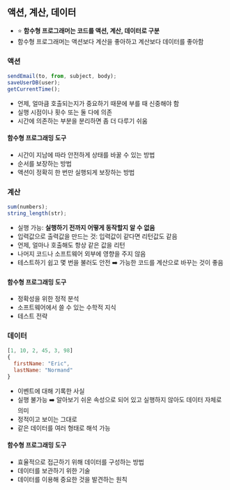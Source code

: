 ## 액션, 계산, 데이터

- ⭐ **함수형 프로그래머는 코드를 액션, 계산, 데이터로 구분**
- 함수형 프로그래머는 액션보다 계산을 좋아하고 계산보다 데이터를 좋아함

### 액션

```js
sendEmail(to, from, subject, body);
saveUserDB(user);
getCurrentTime();
```

- 언제, 얼마큼 호출되는지가 중요하기 때문에 부를 때 신중해야 함
- 실행 시점이나 횟수 또는 둘 다에 의존
- 시간에 의존하는 부분을 분리하면 좀 더 다루기 쉬움

#### 함수형 프로그래밍 도구

- 시간이 지남에 따라 안전하게 상태를 바꿀 수 있는 방법
- 순서를 보장하는 방법
- 액션이 정확히 한 번만 실행되게 보장하는 방법

### 계산

```js
sum(numbers);
string_length(str);
```

- 실행 가능: **실행하기 전까지 어떻게 동작할지 알 수 없음**
- 입력값으로 출력값을 만드는 것: 입력값이 같다면 리턴값도 같음
- 언제, 얼마나 호출해도 항상 같은 값을 리턴
- 나머지 코드나 소프트웨어 외부에 영향을 주지 않음
- 테스트하기 쉽고 몇 번을 불러도 안전 ➡️ 가능한 코드를 계산으로 바꾸는 것이 좋음

#### 함수형 프로그래밍 도구

- 정확성을 위한 정적 분석
- 소프트웨어에서 쓸 수 있는 수학적 지식
- 테스트 전략

### 데이터

```js
[1, 10, 2, 45, 3, 98]
{
  firstName: "Eric",
  lastName: "Normand"
}
```

- 이벤트에 대해 기록한 사실
- 실행 불가능 ➡️ 알아보기 쉬운 속성으로 되어 있고 실행하지 않아도 데이터 자체로 의미
- 정적이고 보이는 그대로
- 같은 데이터를 여러 형태로 해석 가능

#### 함수형 프로그래밍 도구

- 효율적으로 접근하기 위해 데이터를 구성하는 방법
- 데이터를 보관하기 위한 기술
- 데이터를 이용해 중요한 것을 발견하는 원칙
